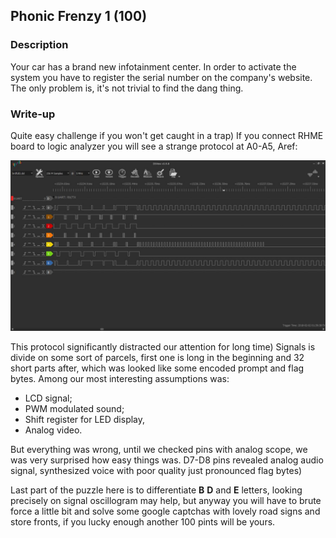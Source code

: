 ## Phonic Frenzy 1 (100)

### Description

Your car has a brand new infotainment center. In order to activate the system you have to register the serial number on the company's website. The only problem is, it's not trivial to find the dang thing.

### Write-up

Quite easy challenge if you won't get caught in a trap)
If you connect RHME board to logic analyzer  you will see a strange protocol at A0-A5, Aref:

![phonic](images/phonic1.jpg)

This protocol significantly distracted our attention for long time) Signals is divide on some sort of parcels, first one is long in the beginning and 32 short parts after, which was looked like some encoded prompt and flag bytes. Among our most interesting assumptions was:

- LCD signal;
- PWM modulated sound;
- Shift register for LED display,
- Analog video.

But everything was wrong, until we checked pins with analog scope, we was very surprised how easy things was. D7-D8 pins revealed analog audio signal, synthesized voice with poor quality just pronounced flag bytes)


Last part of the puzzle here is to differentiate **B** **D** and **E** letters, looking precisely on signal oscillogram may help, but anyway you will have to brute force a little bit and solve some google captchas with lovely road signs and store fronts, if you lucky enough another 100 pints will be yours.
